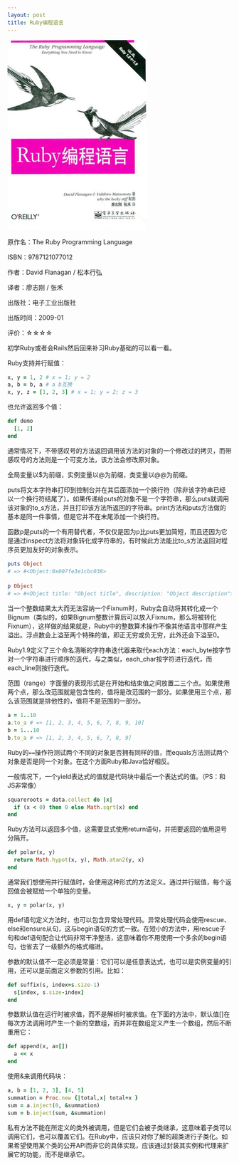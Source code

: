 ```yaml
---
layout: post
title: Ruby编程语言
---
```

<img class="cover" src="/images/2013/09/9787121077012.jpg" />

原作名：The Ruby Programming Language

ISBN：9787121077012

作者：David Flanagan / 松本行弘  

译者：廖志刚 / 张禾 

出版社：电子工业出版社

出版时间：2009-01

评价：☆☆☆☆

初学Ruby或者会Rails然后回来补习Ruby基础的可以看一看。

Ruby支持并行赋值：

```ruby
x, y = 1, 2 # x = 1; y = 2
a, b = b, a # a b互换
x, y, z = [1, 2, 3] # x = 1; y = 2; z = 3
```

也允许返回多个值：

```ruby
def demo
  [1, 2]
end
```

通常情况下，不带感叹号的方法返回调用该方法的对象的一个修改过的拷贝，而带感叹号的方法则是一个可变方法，该方法会修改原对象。

全局变量以$为前缀，实例变量以@为前缀，类变量以@@为前缀。

puts将文本字符串打印到控制台并在其后面添加一个换行符（除非该字符串已经以一个换行符结尾了）。如果传递给puts的对象不是一个字符串，那么puts就调用该对象的to_s方法，并且打印该方法所返回的字符串。print方法和puts方法做的基本是同一件事情，但是它并不在末尾添加一个换行符。

函数p是puts的一个有用替代者，不仅仅是因为p比puts更加简短，而且还因为它是通过inspect方法将对象转化成字符串的，有时候此方法能比to_s方法返回对程序员更加友好的对象表示。

```ruby
puts Object
# => #<Object:0x007fe3e1cbc038>

p Object
# => #<Object title: "Object title", description: "Object description">
```

当一个整数结果太大而无法容纳一个Fixnum时，Ruby会自动将其转化成一个Bignum（类似的，如果Bignum整数计算后可以放入Fixnum，那么将被转化Fixnum），这样做的结果就是，Ruby中的整数算术操作不像其他语言中那样产生溢出。浮点数会上溢至两个特殊的值，即正无穷或负无穷，此外还会下溢至0。

Ruby1.9定义了三个命名清晰的字符串迭代器来取代each方法：each_byte按字节对一个字符串进行顺序的迭代，与之类似，each_char按字符进行迭代，而each_line则按行迭代。

范围（range）字面量的表现形式是在开始和结束值之间放置二三个点。如果使用两个点，那么改范围就是包含性的，值将是改范围的一部分。如果使用三个点，那么该范围就是排他性的，值将不是范围的一部分。

```ruby
a = 1..10
a.to_a # => [1, 2, 3, 4, 5, 6, 7, 8, 9, 10]
b = 1...10
b.to_a # => [1, 2, 3, 4, 5, 6, 7, 8, 9]
```

Ruby的`==`操作符测试两个不同的对象是否拥有同样的值，而equals方法测试两个对象是否是同一个对象。在这个方面Ruby和Java恰好相反。

一般情况下，一个yield表达式的值就是代码块中最后一个表达式的值。（PS：和JS非常像）

```ruby
squareroots = data.collect do |x|
  if (x < 0) then 0 else Math.sqrt(x) end
end
```

Ruby方法可以返回多个值，这需要显式使用return语句，并把要返回的值用逗号分隔开。

```ruby
def polar(x, y)
  return Math.hypot(x, y), Math.atan2(y, x)
end
```

通常我们想使用并行赋值时，会使用这种形式的方法定义。通过并行赋值，每个返回值会被赋给一个单独的变量。

```ruby
x, y = polar(x, y)
```

用def语句定义方法时，也可以包含异常处理代码。异常处理代码会使用rescue、else和ensure从句，这与begin语句的方式一致。在短小的方法中，用rescue子句和def语句配合让代码非常干净整洁，这意味着你不用使用一个多余的begin语句，也省去了一级额外的格式缩进。

参数的默认值不一定必须是常量：它们可以是任意表达式，也可以是实例变量的引用，还可以是前面定义参数的引用。比如：

```ruby
def suffix(s, index=s.size-1)
  s[index, s.size-index]
end
```

参数默认值在运行时被求值，而不是解析时被求值。在下面的方法中，默认值[]在每次方法调用时产生一个新的空数组，而并非在数组定义产生一个数组，然后不断重用它：

```ruby
def append(x, a=[])
  a << x
end
```

使用&来调用代码块：

```ruby
a, b = [1, 2, 3], [4, 5]
summation = Proc.new {|total,x| total+x }
sum = a.inject(0, &summation)
sum = b.inject(sum, &summation)
```

私有方法不能在所定义的类外被调用，但是它们会被子类继承，这意味着子类可以调用它们，也可以覆盖它们。在Ruby中，应该只对你了解的超类进行子类化。如果希望使用某个类的公开API而非它的具体实现，应该通过封装其实例和代理来扩展它的功能，而不是继承它。
